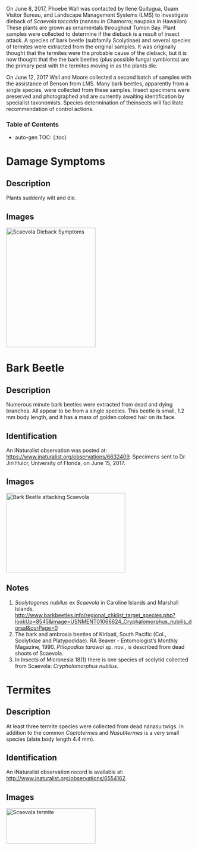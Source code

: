 

On June 8, 2017, Phoebe Wall was contacted by Ilene Quitugua, Guam Visitor Bureau, and Landscape Management Systems (LMS) to investigate dieback of *Scaevola taccada* (nanasu in Chamorro; naupaka in Hawaiian) These plants are grown as ornamentals
throughout Tumon Bay.  Plant samples were collected to determine if the dieback is a result of insect attack. A species of bark beetle (subfamily Scolytinae) and several species of termites were extracted from the original samples. It was originally thought that the termites were the probable cause of the dieback, but it is now thought that the the bark beetles (plus possible fungal symbionts) are the primary pest with the termites moving in as the plants die.

On June 12, 2017 Wall and Moore collected a second batch of samples with the assistance of Benson from LMS. Many bark beetles, apparently from a single species, were collected from these samples. Insect specimens were preserved and photographed and are
currently awaiting identification by specialist taxonomists. Species determination of theinsects will facilitate recommendation of control actions.

### Table of Contents
* auto-gen TOC:
{:toc}

# Damage Symptoms

## Description
Plants suddenly wilt and die.

## Images
<a data-flickr-embed="true"  href="https://www.flickr.com/photos/62580975@N02/albums/72157682123826633" title="Scaevola Dieback Symptoms"><img src="https://c1.staticflickr.com/5/4274/35294687485_dda05409e8_n.jpg" width="240" height="320" alt="Scaevola Dieback Symptoms"></a><script async src="//embedr.flickr.com/assets/client-code.js" charset="utf-8"></script>

# Bark Beetle

## Description
Numerous minute bark beetles were extracted from dead and dying branches. All appear to be from a single species. This beetle is small, 1.2 mm body length, and it has a mass of golden colored hair on its face.

## Identification
An iNaturalist observation was posted at: <https://www.inaturalist.org/observations/6632409>. Specimens sent to Dr. Jiri Hulcr, University of Florida, on June 15, 2017.

## Images
<a data-flickr-embed="true"  href="https://www.flickr.com/photos/62580975@N02/albums/72157682026200944" title="Bark Beetle attacking Scaevola"><img src="https://c1.staticflickr.com/5/4211/34903682210_79cfb00978_n.jpg" width="320" height="213" alt="Bark Beetle attacking Scaevola"></a><script async src="//embedr.flickr.com/assets/client-code.js" charset="utf-8"></script>

## Notes
1. *Scolytogenes nubilus* ex *Scaevola* in Caroline Islands and Marshall Islands. <http://www.barkbeetles.info/regional_chklist_target_species.php?lookUp=8545&image=USNMENT01066624_Cryphalomorphus_nubilis_dorsal&curPage=0>
2. The bark and ambrosia beetles of Kiribati, South Pacific (Col., Scolytidae and Platypodidae).  RA Beaver - Entomologist’s Monthly Magazine, 1990.  *Ptilopodius tarawai* sp. nov., is described from dead shoots of Scaevola.
3. In Insects of Micronesia 18(1) there is one species of scolytid collected from Scaevola: *Cryphalomorphus nubilus*.

# Termites

## Description
At least three termite species were collected from dead nanasu twigs. In addition to the common *Coptotermes* and *Nasutitermes* is a very small species (alate body length 4.4 mm).

## Identification
An iNaturalist observation record is available at: <http://www.inaturalist.org/observations/6554162>. 

## Images
<a data-flickr-embed="true" data-footer="true"  href="https://www.flickr.com/photos/62580975@N02/albums/72157683010104530" title="Scaevola termite"><img src="https://c1.staticflickr.com/5/4204/35128248322_13398e77d3_m.jpg" width="240" height="95" alt="Scaevola termite"></a><script async src="//embedr.flickr.com/assets/client-code.js" charset="utf-8"></script>


